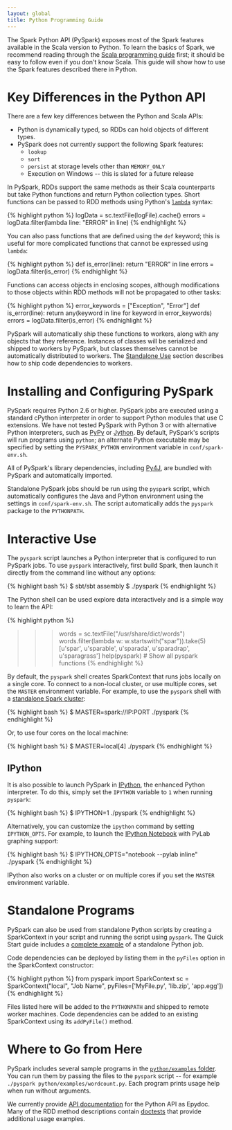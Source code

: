 ```yaml
---
layout: global
title: Python Programming Guide
---
```



The Spark Python API (PySpark) exposes most of the Spark features available in the Scala version to Python.
To learn the basics of Spark, we recommend reading through the
[Scala programming guide](scala-programming-guide.html) first; it should be
easy to follow even if you don't know Scala.
This guide will show how to use the Spark features described there in Python.


# Key Differences in the Python API

There are a few key differences between the Python and Scala APIs:

* Python is dynamically typed, so RDDs can hold objects of different types.
* PySpark does not currently support the following Spark features:
    - `lookup`
    - `sort`
    - `persist` at storage levels other than `MEMORY_ONLY`
    - Execution on Windows -- this is slated for a future release

In PySpark, RDDs support the same methods as their Scala counterparts but take Python functions and return Python collection types.
Short functions can be passed to RDD methods using Python's [`lambda`](http://www.diveintopython.net/power_of_introspection/lambda_functions.html) syntax:

{% highlight python %}
logData = sc.textFile(logFile).cache()
errors = logData.filter(lambda line: "ERROR" in line)
{% endhighlight %}

You can also pass functions that are defined using the `def` keyword; this is useful for more complicated functions that cannot be expressed using `lambda`:

{% highlight python %}
def is_error(line):
    return "ERROR" in line
errors = logData.filter(is_error)
{% endhighlight %}

Functions can access objects in enclosing scopes, although modifications to those objects within RDD methods will not be propagated to other tasks:

{% highlight python %}
error_keywords = ["Exception", "Error"]
def is_error(line):
    return any(keyword in line for keyword in error_keywords)
errors = logData.filter(is_error)
{% endhighlight %}

PySpark will automatically ship these functions to workers, along with any objects that they reference.
Instances of classes will be serialized and shipped to workers by PySpark, but classes themselves cannot be automatically distributed to workers.
The [Standalone Use](#standalone-use) section describes how to ship code dependencies to workers.


# Installing and Configuring PySpark

PySpark requires Python 2.6 or higher.
PySpark jobs are executed using a standard cPython interpreter in order to support Python modules that use C extensions.
We have not tested PySpark with Python 3 or with alternative Python interpreters, such as [PyPy](http://pypy.org/) or [Jython](http://www.jython.org/).
By default, PySpark's scripts will run programs using `python`; an alternate Python executable may be specified by setting the `PYSPARK_PYTHON` environment variable in `conf/spark-env.sh`.

All of PySpark's library dependencies, including [Py4J](http://py4j.sourceforge.net/), are bundled with PySpark and automatically imported.

Standalone PySpark jobs should be run using the `pyspark` script, which automatically configures the Java and Python environment using the settings in `conf/spark-env.sh`.
The script automatically adds the `pyspark` package to the `PYTHONPATH`.


# Interactive Use

The `pyspark` script launches a Python interpreter that is configured to run PySpark jobs. To use `pyspark` interactively, first build Spark, then launch it directly from the command line without any options:

{% highlight bash %}
$ sbt/sbt assembly
$ ./pyspark
{% endhighlight %}

The Python shell can be used explore data interactively and is a simple way to learn the API:

{% highlight python %}
>>> words = sc.textFile("/usr/share/dict/words")
>>> words.filter(lambda w: w.startswith("spar")).take(5)
[u'spar', u'sparable', u'sparada', u'sparadrap', u'sparagrass']
>>> help(pyspark) # Show all pyspark functions
{% endhighlight %}

By default, the `pyspark` shell creates SparkContext that runs jobs locally on a single core.
To connect to a non-local cluster, or use multiple cores, set the `MASTER` environment variable.
For example, to use the `pyspark` shell with a [standalone Spark cluster](spark-standalone.html):

{% highlight bash %}
$ MASTER=spark://IP:PORT ./pyspark
{% endhighlight %}

Or, to use four cores on the local machine:

{% highlight bash %}
$ MASTER=local[4] ./pyspark
{% endhighlight %}


## IPython

It is also possible to launch PySpark in [IPython](http://ipython.org), the enhanced Python interpreter.
To do this, simply set the `IPYTHON` variable to `1` when running `pyspark`:

{% highlight bash %}
$ IPYTHON=1 ./pyspark
{% endhighlight %}

Alternatively, you can customize the `ipython` command by setting `IPYTHON_OPTS`. For example, to launch
the [IPython Notebook](http://ipython.org/notebook.html) with PyLab graphing support:

{% highlight bash %}
$ IPYTHON_OPTS="notebook --pylab inline" ./pyspark
{% endhighlight %}

IPython also works on a cluster or on multiple cores if you set the `MASTER` environment variable.


# Standalone Programs

PySpark can also be used from standalone Python scripts by creating a SparkContext in your script and running the script using `pyspark`.
The Quick Start guide includes a [complete example](quick-start.html#a-standalone-job-in-python) of a standalone Python job.

Code dependencies can be deployed by listing them in the `pyFiles` option in the SparkContext constructor:

{% highlight python %}
from pyspark import SparkContext
sc = SparkContext("local", "Job Name", pyFiles=['MyFile.py', 'lib.zip', 'app.egg'])
{% endhighlight %}

Files listed here will be added to the `PYTHONPATH` and shipped to remote worker machines.
Code dependencies can be added to an existing SparkContext using its `addPyFile()` method.


# Where to Go from Here

PySpark includes several sample programs in the [`python/examples` folder](https://github.com/mesos/spark/tree/master/python/examples).
You can run them by passing the files to the `pyspark` script -- for example `./pyspark python/examples/wordcount.py`.
Each program prints usage help when run without arguments.

We currently provide [API documentation](api/pyspark/index.html) for the Python API as Epydoc.
Many of the RDD method descriptions contain [doctests](http://docs.python.org/2/library/doctest.html) that provide additional usage examples.
